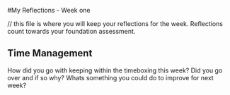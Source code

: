 #My Reflections - Week one 

// this file is where you will keep your reflections for the week. Reflections count towards your foundation assessment.


## Time Management 
How did you go with keeping within the timeboxing this week? Did you go over and if so why? Whats something you could do to improve for next week?
